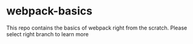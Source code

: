 # webpack-basics
This repo contains the basics of webpack right from the scratch.
Please select right branch to learn more
